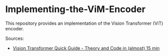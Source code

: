 # Implementing-the-ViM-Encoder

This repository provides an implementation of the Vision Transformer (ViT) encoder.

Sources:
- [Vision Transformer Quick Guide - Theory and Code in (almost) 15 min](https://www.youtube.com/watch?v=j3VNqtJUoz0)
